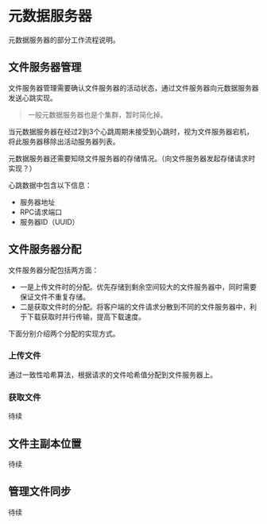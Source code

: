 # 元数据服务器

元数据服务器的部分工作流程说明。

## 文件服务器管理
文件服务器管理需要确认文件服务器的活动状态，通过文件服务器向元数据服务器发送心跳实现。
> 一般元数据服务器也是个集群，暂时简化掉。

当元数据服务器在经过2到3个心跳周期未接受到心跳时，视为文件服务器宕机，
将此服务器移除出活动服务器列表。

元数据服务器还需要知晓文件服务器的存储情况。（向文件服务器发起存储请求时实现？）

心跳数据中包含以下信息：
- 服务器地址
- RPC请求端口
- 服务器ID（UUID）

## 文件服务器分配
文件服务器分配包括两方面：
- 一是上传文件时的分配。优先存储到剩余空间较大的文件服务器中，同时需要保证文件不重复存储。
- 二是获取文件时的分配。将客户端的文件请求分散到不同的文件服务器中，利于下载获取时并行传输，提高下载速度。

下面分别介绍两个分配的实现方式。

### 上传文件

通过一致性哈希算法，根据请求的文件哈希值分配到文件服务器上。


### 获取文件
待续

## 文件主副本位置
待续

## 管理文件同步
待续
